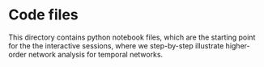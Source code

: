 # Code files

This directory contains python notebook files, which are the starting point for the the interactive sessions, where we step-by-step illustrate higher-order network analysis for temporal networks.
